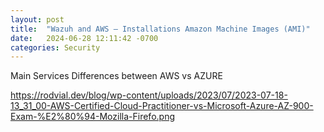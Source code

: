 ```yaml
---
layout: post
title:  "Wazuh and AWS – Installations Amazon Machine Images (AMI)"
date:   2024-06-28 12:11:42 -0700
categories: Security
---
```


Main Services Differences between AWS vs AZURE

https://rodvial.dev/blog/wp-content/uploads/2023/07/2023-07-18-13_31_00-AWS-Certified-Cloud-Practitioner-vs-Microsoft-Azure-AZ-900-Exam-%E2%80%94-Mozilla-Firefo.png
